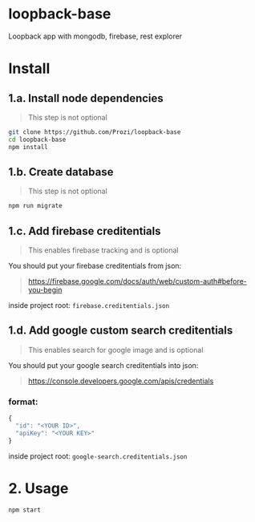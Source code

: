 # loopback-base
Loopback app with mongodb, firebase, rest explorer

# Install

## 1.a. Install node dependencies

> This step is not optional

```bash
git clone https://github.com/Prozi/loopback-base
cd loopback-base
npm install
```

## 1.b. Create database

> This step is not optional

```bash
npm run migrate
```

## 1.c. Add firebase creditentials

> This enables firebase tracking and is optional

You should put your firebase creditentials from json:
> https://firebase.google.com/docs/auth/web/custom-auth#before-you-begin

inside project root: `firebase.creditentials.json`

## 1.d. Add google custom search creditentials

> This enables search for google image and is optional

You should put your google search creditentials into json:
> https://console.developers.google.com/apis/credentials

### format:
```javascript
{
  "id": "<YOUR ID>",
  "apiKey": "<YOUR KEY>"
}
```

inside project root: `google-search.creditentials.json`

# 2. Usage

```bash
npm start
```

